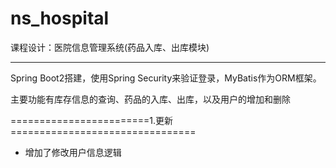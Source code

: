 # ns_hospital
课程设计：医院信息管理系统(药品入库、出库模块)
***
Spring Boot2搭建，使用Spring Security来验证登录，MyBatis作为ORM框架。

主要功能有库存信息的查询、药品的入库、出库，以及用户的增加和删除

========================1.更新================================

- 增加了修改用户信息逻辑
